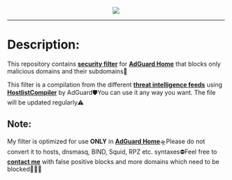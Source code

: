 <p align="center">
<img src="https://raw.githubusercontent.com/AmmoniteFilter/TrilobiteFilter/main/trlbt_logo.png" />
</p>

***

# Description:

This repository contains <b><a href="https://raw.githubusercontent.com/AmmoniteFilter/TrilobiteFilter/main/filter.txt">security filter</a></b> for <b><a href="https://adguard.com/en/adguard-home.html">AdGuard Home</a></b> that blocks only malicious domains and their subdomains🤬

This filter is a compilation from the different <b><a href="https://raw.githubusercontent.com/AmmoniteFilter/TrilobiteFilter/main/configuration.json">threat intelligence feeds</a></b> using <b><a href="https://github.com/AdguardTeam/HostlistCompiler">HostlistCompiler</a></b> by AdGuard🛡You can use it any way you want. The file will be updated regularly⚠️

## Note:

My filter is optimized for use <b>ONLY</b> in <b><a href="https://github.com/AdguardTeam/AdGuardHome">AdGuard Home</a></b>🛸Please do not convert it to hosts, dnsmasq, BIND, Squid, RPZ etc. syntaxes⛔️Feel free to <b><a href="mailto:contact@ammnt.app">contact me</a></b> with false positive blocks and more domains which need to be blocked🙋🏻‍♂️
